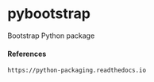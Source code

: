 # pybootstrap
Bootstrap Python package

#### References
```
https://python-packaging.readthedocs.io
```

